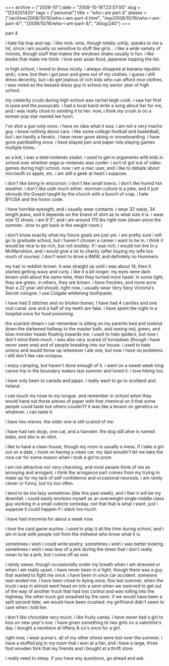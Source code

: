 +++
archive = ["2008-10"]
date = "2008-10-16T23:57:00"
slug = "1224201420"
tags = ["personal"]
title = "who i am part 4"
aliases = ["/archive/2008/10/16/who-i-am-part-4.html", "/wp/2008/10/16/who-i-am-part-4/", "/2008/10/16/who-i-am-part-4/", "/blog/240"]
+++

part 4

i hate hip hop and rap. i like rock. emo, though totally unhip, speaks to
me a lot, since i am usually so sensitive to stuff like girls... i like
a wide variety of movies, though stuff that makes the windows shake
usually is fun. i like books that make me think. i love east asian food,
japanese topping the list.

in high school, i loved to dress nicely. i always shopped at banana
republic and j. crew. but then i got poor and grew out of my clothes.
i guess i still dress decently, but i do get jealous of rich kids who can
afford nice clothes. i was voted as the bessed dress guy in school my
senior year of high school.

my celebrity crush during high school was rachel leigh cook. i saw her
first in josie and the pussycats. i had a local band write a song about
her for me, and i was really close to sending it to her. now, i think my
crush is on a korean pop star named lee hyori.

i've shot a gun only once. i have no idea what it was. i am not a very
macho guy. i know nothing about cars. i like some college football and
basketball, but i am hardly a fanatic. i have never gone skiing or
snowboarding. i have gone paintballing once. i have played pen and paper
role playing games multiple times.

as a kid, i was a total nintendo zealot. i used to get in arguments with
kids in school over whether sega or nintendo was cooler. i sort of got out
of video games during high school. now i am a mac user, and i like to
debate about microsoft vs apple, etc. i am still a geek at heart
i suppose.

i don't like being in wisconsin. i don't like small towns. i don't like
humid hot weather. i don't like utah much either. mormon culture is
a joke, and it just shrouds the Gospel taught by the church with a bunch
of crap. i hate BYUSA and the honor code.

i have horrible eyesight, and i usually wear contacts. i wear 32 waist, 34
length jeans, and it depends on the brand of shirt as to what size it is.
i wear size 12 shoes. i am 6'3", and i am around 170 lbs right now (down
since the summer...time to get back in the weight room.)

i don't know exactly what my future goals are just yet. i am pretty sure
i will go to graduate school, but i haven't chosen a career i want to be
in. i think it would be nice to be rich, but not snobby. if i was rich,
i would not live in a McManshion, and i would give a lot to charity (after
buying my wife too much of course). I don't want to drive a BMW, and
definitely no Hummers.

my hair is reddish brown. it was straight up until i was about 14, then it
started getting wavy and curly. i like it a bit longer. my eyes were dark
brown until about the same time, then they turned more hazel. in some
light, they are green, in others, they are brown. i have freckles, and
more acne than a 22 year old should. right now, i usually wear Very Sexy
Victoria's Secret cologne. I use Colgate whitening toothpaste.

I have had 3 stitches and no broken bones. I have had 4 cavities and one
root canal. one and a half of my teeth are fake. i have spent the night in
a hospital once for food poisoning.

the scariest dream i can remember is sitting on my parents bed and lookind
down the darkened hallway to the master bath, and seeing red, green, and
blue monster heads floating towards me. i used to hate spiders, but now
i don't mind them much. i was also very scared of tornadoes (though i have
never seen one) and of people breaking into our house. i used to hate
onions and would throw up whenever i ate one, but now i have no problems.
i still don't like raw octopus.

i enjoy camping, but haven't done enough of it. i went on a sweet week
long canoe trip in the boundary waters last summer and loved it. i love
hiking too.

i have only been to canada and japan. i really want to go to scotland and
ireland.

i can touch my nose to my tongue. and remember in school when they would
hand out those pieces of paper with that chemical on it that some people
could taste but others couldn't? it was like a lesson on genetics or
whatever. i can taste it.

i have two nieces. the older one is still scared of me.

i have had two dogs, one cat, and a hamster. the dog still alive is named
babe, and she is an idiot.

i like to have a clean house, though my room is usually a mess. if i take
a girl out on a date, i insist on having a clean car. my dad wouldn't let
me take the nice car for some reason when i took a girl to prom.

i am not attractive nor very charming, and most people think of me as
annoying and arrogant. i think the arrogance part comes from my trying to
make up for my lack of self confidence and occasional neurosis. i am
rarely clever or funny, but try too often.

i tend to be too lazy sometimes (like this past week), and i fear it will
be my downfall. i could easily envision myself as an overweight single
middle class guy working in a small cubicle someday. not that that is what
i want, just i suppose it could happen if i slack too much.

i have had insomnia for about a week now.

i love the card game euchre. i used to play it all the time during school,
and i am in love with people not from the midwest who know what it is.

sometimes i wish i could write poetry. sometimes i wish i was better
looking. sometimes i wish i was less of a jerk during the times that
i don't really mean to be a jerk, but i come off as one.

i rarely swear, though occasionally under my breath when i am stressed or
when i am really upset. i have never been in a fight, though there was
a guy that wanted to fight me once. i have been in once car accident.
someone rear-ended me. i have been close to dying once, this last summer,
when the truck i was in almost went head on into a semi when we swerved to
get out of the way of another truck that had lost control and was rolling
into the highway. the other truck got smashed by the semi. if we would
have been a split second later, we would have been crushed. my girlfriend
didn't seem to care when i told her.

i don't like chocolate very much. i like fruity candy. i have never had
a girl to kiss on new year's eve. i have given something to two girls on
a valentine's day. i bought a necklace at tiffany & co's once for a girl.

right now, i wear puma's. all of my other shoes were lost over the summer.
i have a stuffed pig in my room that i won at a fair, and i have a large,
three foot wooden fork that my friends and i bought at a thrift store.

i really need to sleep. if you have any questions, go ahead and ask.

